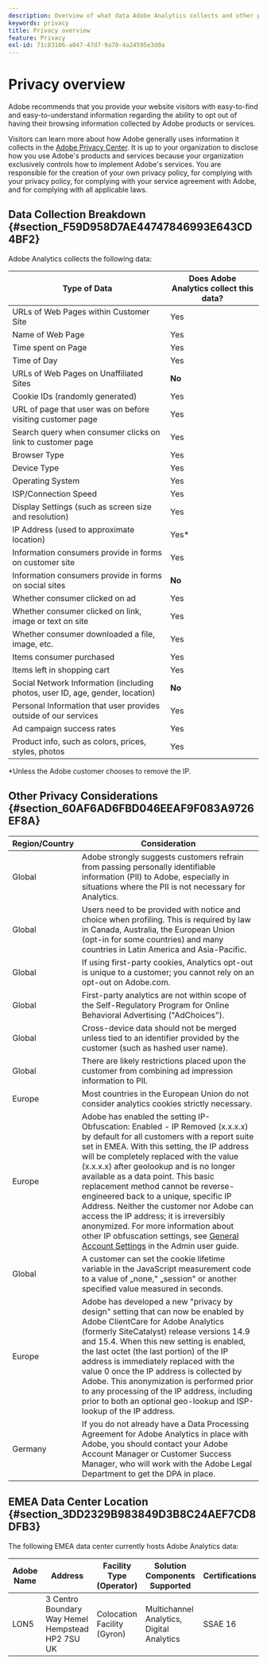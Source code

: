 ```yaml
---
description: Overview of what data Adobe Analytics collects and other privacy considerations.
keywords: privacy
title: Privacy overview
feature: Privacy
exl-id: 71c83106-a047-47d7-9a70-4a24595e3d0a
---
```

# Privacy overview

Adobe recommends that you provide your website visitors with easy-to-find and easy-to-understand information regarding the ability to opt out of having their browsing information collected by Adobe products or services.

Visitors can learn more about how Adobe generally uses information it collects in the [Adobe Privacy Center](https://www.adobe.com/privacy.html). It is up to your organization to disclose how you use Adobe's products and services because your organization exclusively controls how to implement Adobe's services. You are responsible for the creation of your own privacy policy, for complying with your privacy policy, for complying with your service agreement with Adobe, and for complying with all applicable laws.

## Data Collection Breakdown {#section_F59D958D7AE44747846993E643CD4BF2}

Adobe Analytics collects the following data: 

|  Type of Data  | Does Adobe Analytics collect this data?  |
|---|---|
|  URLs of Web Pages within Customer Site  | Yes  |
|  Name of Web Page  | Yes  |
|  Time spent on Page  | Yes  |
|  Time of Day  | Yes  |
|  URLs of Web Pages on Unaffiliated Sites  | **No** |
|  Cookie IDs (randomly generated)  | Yes  |
|  URL of page that user was on before visiting customer page  | Yes  |
|  Search query when consumer clicks on link to customer page  | Yes  |
|  Browser Type  | Yes  |
|  Device Type  | Yes  |
|  Operating System  | Yes  |
|  ISP/Connection Speed  | Yes  |
|  Display Settings (such as screen size and resolution)  | Yes  |
|  IP Address (used to approximate location)  | Yes&#42;  |
|  Information consumers provide in forms on customer site  | Yes  |
|  Information consumers provide in forms on social sites  | **No** |
|  Whether consumer clicked on ad  | Yes  |
|  Whether consumer clicked on link, image or text on site  | Yes  |
|  Whether consumer downloaded a file, image, etc.  | Yes  |
|  Items consumer purchased  | Yes  |
|  Items left in shopping cart  | Yes  |
|  Social Network Information (including photos, user ID, age, gender, location)  | **No** |
|  Personal Information that user provides outside of our services  | Yes  |
|  Ad campaign success rates  | Yes  |
|  Product info, such as colors, prices, styles, photos  | Yes  |

&#42;Unless the Adobe customer chooses to remove the IP.

## Other Privacy Considerations {#section_60AF6AD6FBD046EEAF9F083A9726EF8A}

| Region/Country | Consideration|
|--- |--- |
| Global | Adobe strongly suggests customers refrain from passing personally identifiable information (PII) to Adobe, especially in situations where the PII is not necessary for Analytics.|
| Global | Users need to be provided with notice and choice when profiling. This is required by law in Canada, Australia, the European Union (opt-in for some countries) and many countries in Latin America and Asia-Pacific.|
| Global | If using first-party cookies, Analytics opt-out is unique to a customer; you cannot rely on an opt-out on Adobe.com.|
| Global | First-party analytics are not within scope of the Self-Regulatory Program for Online Behavioral Advertising ("AdChoices").|
| Global | Cross-device data should not be merged unless tied to an identifier provided by the customer (such as hashed user name).|
| Global | There are likely restrictions placed upon the customer from combining ad impression information to PII.|
| Europe | Most countries in the European Union do not consider analytics cookies strictly necessary.|
| Europe | Adobe has enabled the setting IP-Obfuscation: Enabled - IP Removed (x.x.x.x) by default for all customers with a report suite set in EMEA. With this setting, the IP address will be completely replaced with the value (x.x.x.x) after geolookup and is no longer available as a data point. This basic replacement method cannot be reverse-engineered back to a unique, specific IP Address. Neither the customer nor Adobe can access the IP address; it is irreversibly anonymized. For more information about other IP obfuscation settings, see [General Account Settings](/help/admin/admin/c-manage-report-suites/c-edit-report-suites/general/general-acct-settings-admin.md) in the Admin user guide.|
| Global | A customer can set the cookie lifetime variable in the JavaScript measurement code to a value of „none," „session" or another specified value measured in seconds.|
| Europe | Adobe has developed a new "privacy by design" setting that can now be enabled by Adobe ClientCare for Adobe Analytics (formerly SiteCatalyst) release versions 14.9 and 15.4. When this new setting is enabled, the last octet (the last portion) of the IP address is immediately replaced with the value 0 once the IP address is collected by Adobe. This anonymization is performed prior to any processing of the IP address, including prior to both an optional geo-lookup and ISP-lookup of the IP address.|
| Germany | If you do not already have a Data Processing Agreement for Adobe Analytics in place with Adobe, you should contact your Adobe Account Manager or Customer Success Manager, who will work with the Adobe Legal Department to get the DPA in place.|

## EMEA Data Center Location {#section_3DD2329B983849D3B8C24AEF7CD8DFB3}

The following EMEA data center currently hosts Adobe Analytics data: 

|Adobe Name|Address|Facility Type (Operator)|Solution Components Supported|Certifications|
|--- |--- |--- |--- |--- |
|LON5|3 Centro  Boundary Way  Hemel Hempstead HP2 7SU  UK|Colocation Facility  (Gyron)|Multichannel Analytics,  Digital Analytics|SSAE 16|